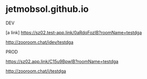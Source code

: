 # jetmobsol.github.io

DEV

[a link] https://sz02.test-app.link/0aRdqFozIB?roomName=testdga

http://zooroom.chat/idev/testdga



PROD     

https://sz02.app.link/C15u9BpwIB?roomName=testdga

http://zooroom.chat/i/testdga



